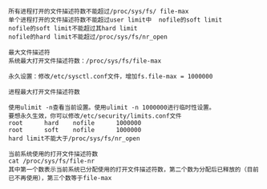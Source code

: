     所有进程打开的文件描述符数不能超过/proc/sys/fs/ file-max
    单个进程打开的文件描述符数不能超过user limit中  nofile的soft limit
    nofile的soft limit不能超过其hard limit
    nofile的hard limit不能超过/proc/sys/fs/nr_open
   
    最大文件描述符
    系统最大打开文件描述符数：/proc/sys/fs/file-max

    永久设置：修改/etc/sysctl.conf文件，增加fs.file-max = 1000000

    进程最大打开文件描述符数

    使用ulimit -n查看当前设置。使用ulimit -n 1000000进行临时性设置。
    要想永久生效，你可以修改/etc/security/limits.conf文件 
    root      hard    nofile      1000000
    root      soft    nofile      1000000
    hard limit不能大于/proc/sys/fs/nr_open

    当前系统使用的打开文件描述符数
    cat /proc/sys/fs/file-nr
    其中第一个数表示当前系统已分配使用的打开文件描述符数，第二个数为分配后已释放的（目前已不再使用），第三个数等于file-max